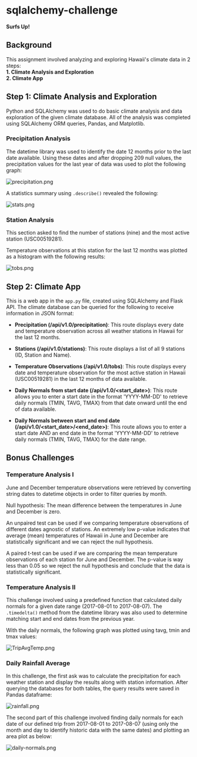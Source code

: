 # sqlalchemy-challenge
**Surfs Up!**

## Background

This assignment involved analyzing and exploring Hawaii's climate data in 2 steps:<br>
**1. Climate Analysis and Exploration**<br>
**2. Climate App**

## Step 1: Climate Analysis and Exploration

Python and SQLAlchemy was used to do basic climate analysis and data exploration of the given climate database. All of the analysis was completed using SQLAlchemy ORM queries, Pandas, and Matplotlib.

### Precipitation Analysis

The datetime library was used to identify the date 12 months prior to the last date available. Using these dates and after dropping 209 null values, the precipitation values for the last year of data was used to plot the following graph:

![precipitation.png](Images/precipitation.png)

A statistics summary using `.describe()` revealed the following:

![stats.png](Images/stats.PNG)

### Station Analysis

This section asked to find the number of stations (nine) and the most active station (USC00519281).

Temperature observations at this station for the last 12 months was plotted as a histogram with the following results:

![tobs.png](Images/temperature_vs_frequency.png)

## Step 2: Climate App

This is a web app in the `app.py` file, created using SQLAlchemy and Flask API. The climate database can be queried for the following to receive information in JSON format:

* **Precipitation (/api/v1.0/precipitation)**: This route displays every date and temperature observation across all weather stations in Hawaii for the last 12 months.

* **Stations (/api/v1.0/stations)**: This route displays a list of all 9 stations (ID, Station and Name).

* **Temperature Observations (/api/v1.0/tobs)**: This route displays every date and temperature observation for the most active station in Hawaii (USC00519281) in the last 12 months of data available.

* **Daily Normals from start date (/api/v1.0/<start_date>)**: This route allows you to enter a start date in the format 'YYYY-MM-DD' to retrieve daily normals (TMIN, TAVG, TMAX) from that date onward until the end of data available.

* **Daily Normals between start and end date (/api/v1.0/<start_date>/<end_date>)**: This route allows you to enter a start date AND an end date in the format 'YYYY-MM-DD' to retrieve daily normals (TMIN, TAVG, TMAX) for the date range.

## Bonus Challenges

### Temperature Analysis I

June and December temperature observations were retrieved by converting string dates to datetime objects in order to filter queries by month.

Null hypothesis: The mean difference between the temperatures in June and December is zero.

An unpaired test can be used if we comparing temperature observations of different dates agnostic of stations. An extremely low p-value indicates that average (mean) temperatures of Hawaii in June and December are statistically significant and we can reject the null hypothesis.

A paired t-test can be used if we are comparing the mean temperature observations of each station for June and December. The p-value is way less than 0.05 so we reject the null hypothesis and conclude that the data is statistically significant.

### Temperature Analysis II

This challenge involved using a predefined function that calculated daily normals for a given date range (2017-08-01 to 2017-08-07). The `.timedelta()` method from the datetime library was also used to determine matching start and end dates from the previous year.

With the daily normals, the following graph was plotted using tavg, tmin and tmax values:

![TripAvgTemp.png](Images/avg_temp_one_year.png)

### Daily Rainfall Average

In this challenge, the first ask was to calculate the precipitation for each weather station and display the results along with station information. After querying the databases for both tables, the query results were saved in Pandas dataframe:

![rainfall.png](Images/rainfall.PNG)

The second part of this challenge involved finding daily normals for each date of our defined trip from 2017-08-01 to 2017-08-07 (using only the month and day to identify historic data with the same dates) and plotting an area plot as below:

![daily-normals.png](Images/trip_temp.png)
